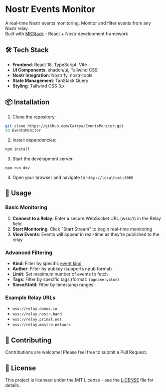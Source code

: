 # Nostr Events Monitor

A real-time Nostr events monitoring. Monitor and filter events from any Nostr relay.  
Built with [MKStack](https://soapbox.pub/mkstack) - React + Nostr development framework


## 🛠️ Tech Stack

- **Frontend**: React 18, TypeScript, Vite
- **UI Components**: shadcn/ui, Tailwind CSS
- **Nostr Integration**: Nostrify, nostr-tools
- **State Management**: TanStack Query
- **Styling**: Tailwind CSS 3.x

## 📦 Installation

1. Clone the repository:
```bash
git clone https://github.com/Catrya/EventsMonitor.git
cd EventsMonitor
```

2. Install dependencies:
```bash
npm install
```

3. Start the development server:
```bash
npm run dev
```

4. Open your browser and navigate to `http://localhost:8080`

## 🎯 Usage

### Basic Monitoring

1. **Connect to a Relay**: Enter a secure WebSocket URL (wss://) in the Relay field
2. **Start Monitoring**: Click "Start Stream" to begin real-time monitoring
3. **View Events**: Events will appear in real-time as they're published to the relay

### Advanced Filtering

- **Kind**: Filter by specific [event kind](https://nostrdata.github.io/kinds/)
- **Author**: Filter by pubkey (supports npub format)
- **Limit**: Set maximum number of events to fetch
- **Tags**: Filter by specific tags (format: `tagname:value`)
- **Since/Until**: Filter by timestamp ranges

### Example Relay URLs

- `wss://relay.damus.io`
- `wss://relay.nostr.band`
- `wss://relay.primal.net`
- `wss://relay.mostro.network`

## 🤝 Contributing

Contributions are welcome! Please feel free to submit a Pull Request.


## 📝 License

This project is licensed under the MIT License - see the [LICENSE](LICENSE) file for details.